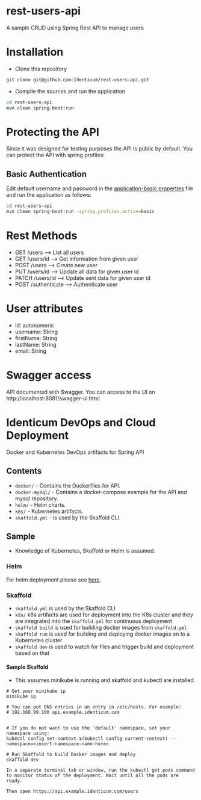 # rest-users-api
A sample CRUD using Spring Rest API to manage users

# Installation

- Clone this repository

```bash
git clone git@github.com:Identicum/rest-users-api.git
```

- Compile the sources and run the application

```bash
cd rest-users-api
mvn clean spring-boot:run
```

# Protecting the API

Since it was designed for testing purposes the API is public by default. 
You can protect the API with spring profiles:

## Basic Authentication

Edit default username and password in the [application-basic.properties](src/main/resources/application-basic.properties) file 
and run the application as follows:

```bash
cd rest-users-api
mvn clean spring-boot:run -spring.profiles.active=basic
```

# Rest Methods

* GET /users --> List all users
* GET /users/id --> Get information from given user
* POST /users --> Create new user
* PUT /users/id --> Update all data for given user id
* PATCH /users/id --> Update sent data for given user id
* POST /authenticate --> Authenticate user


# User attributes

* id: autonumeric
* username: String
* firstName: String
* lastName: String
* email: String


# Swagger access

API documented with Swagger. You can access to the UI on http://localhost:8081/swagger-ui.html



# Identicum DevOps and Cloud Deployment

Docker and Kubernetes DevOps artifacts for Spring API

## Contents

* `docker/` -  Contains the Dockerfiles for API.
* `docker-mysql/` -  Contains a docker-compose example for the API and mysql repository.
* `helm/` - Helm charts.
* `k8s/` - Kubernetes artifacts.
* `skaffold.yml` - is used by the Skaffold CLI.


## Sample

* Knowledge of Kubernetes, Skaffold or Helm is assumed.

### Helm

For helm deployment please see [here](helm/).

### Skaffold

- `skaffold.yml` is used by the Skaffold CLI
- `k8s/` k8s artifacts are used for deployment into the K8s cluster and they are integrated into the `skaffold.yml` for continuous deployment
- `skaffold build` is used for building docker images from `skaffold.yml`
- `skaffold run` is used for building and deploying docker images on to a Kubernetes cluster
- `skaffold dev` is used to watch for files and trigger build and deployment based on that


#### Sample Skaffold

* This assumes minikube is running and skaffold and kubectl are installed.

```
# Get your minikube ip
minikube ip

# You can put DNS entries in an entry in /etc/hosts. For example:
# 192.168.99.100 api.example.identicum.com


# If you do not want to use the 'default' namespace, set your namespace using:
kubectl config set-context $(kubectl config current-context) --namespace=<insert-namespace-name-here>

# Run Skaffold to build Docker images and deploy
skaffold dev

In a separate terminal tab or window, run the kubectl get pods command to monitor status of the deployment. Wait until all the pods are ready. 

Then open https://api.example.identicum.com/users
```